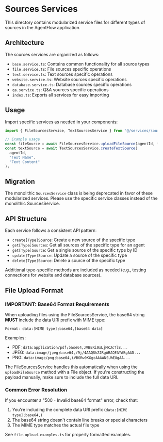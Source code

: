 # Sources Services

This directory contains modularized service files for different types of sources in the AgentFlow application.

## Architecture

The sources services are organized as follows:

- `base.service.ts`: Contains common functionality for all source types
- `file.service.ts`: File sources specific operations
- `text.service.ts`: Text sources specific operations
- `website.service.ts`: Website sources specific operations
- `database.service.ts`: Database sources specific operations
- `qa.service.ts`: Q&A sources specific operations
- `index.ts`: Exports all services for easy importing

## Usage

Import specific services as needed in your components:

```typescript
import { FileSourcesService, TextSourcesService } from "@/services/sources";

// Example usage
const fileSource = await FileSourcesService.uploadFileSource(agentId, file);
const textSource = await TextSourcesService.createTextSource(
  agentId,
  "Text Name",
  "Text Content"
);
```

## Migration

The monolithic `SourcesService` class is being deprecated in favor of these modularized services. Please use the specific service classes instead of the monolithic SourcesService.

## API Structure

Each service follows a consistent API pattern:

- `create[Type]Source`: Create a new source of the specific type
- `get[Type]Sources`: Get all sources of the specific type for an agent
- `get[Type]Source`: Get a single source of the specific type by ID
- `update[Type]Source`: Update a source of the specific type
- `delete[Type]Source`: Delete a source of the specific type

Additional type-specific methods are included as needed (e.g., testing connections for website and database sources).

## File Upload Format

### IMPORTANT: Base64 Format Requirements

When uploading files using the FileSourcesService, the base64 string **MUST** include the data URI prefix with MIME type:

```
Format: data:[MIME type];base64,[base64 data]
```

Examples:

- PDF: `data:application/pdf;base64,JVBERi0xLjMKJcTl8...`
- JPEG: `data:image/jpeg;base64,/9j/4AAQSkZJRgABAQEAYABgAAD...`
- PNG: `data:image/png;base64,iVBORw0KGgoAAAANSUhEUgAA...`

The FileSourcesService handles this automatically when using the `uploadFileSource` method with a File object. If you're constructing the payload manually, make sure to include the full data URI.

### Common Error Resolution

If you encounter a "500 - Invalid base64 format" error, check that:

1. You're including the complete data URI prefix (`data:[MIME type];base64,`)
2. The base64 string doesn't contain line breaks or special characters
3. The MIME type matches the actual file type

See `file-upload-examples.ts` for properly formatted examples.

